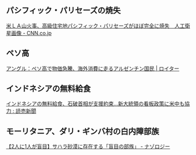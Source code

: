 ## パシフィック・パリセーズの焼失

[米ＬＡ山火事、高級住宅地パシフィック・パリセーズがほぼ完全に焼失　人工衛星画像 - CNN.co.jp](https://www.cnn.co.jp/usa/35228166.html)

## ペソ高

[アングル：ペソ高で物価急騰、海外消費に走るアルゼンチン国民 | ロイター](https://jp.reuters.com/opinion/forex-forum/R6N6RWG7NZJCTLLKRR3CLMVZ2E-2025-01-11/)

## インドネシアの無料給食

[インドネシアの無料給食、石破首相が支援約束…新大統領の看板政策に米中も協力 : 読売新聞](https://www.yomiuri.co.jp/world/20250111-OYT1T50116/)

## モーリタニア、ダリ・ギンバ村の白内障部族

[【2人に1人が盲目】サハラ砂漠に存在する「盲目の部族」 - ナゾロジー](https://nazology.kusuguru.co.jp/archives/168229)
